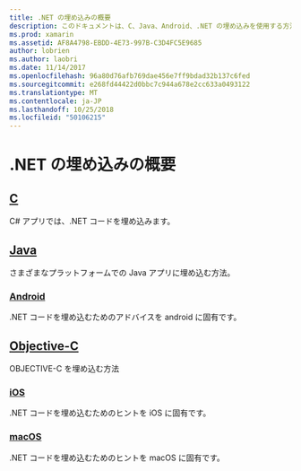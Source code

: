 ```yaml
---
title: .NET の埋め込みの概要
description: このドキュメントは、C、Java、Android、.NET の埋め込みを使用する方法を説明するさまざまなガイドにリンク Objective C、iOS、および macOS プロジェクト。
ms.prod: xamarin
ms.assetid: AF8A4798-EBDD-4E73-997B-C3D4FC5E9685
author: lobrien
ms.author: laobri
ms.date: 11/14/2017
ms.openlocfilehash: 96a80d76afb769dae456e7ff9bdad32b137c6fed
ms.sourcegitcommit: e268fd44422d0bbc7c944a678e2cc633a0493122
ms.translationtype: MT
ms.contentlocale: ja-JP
ms.lasthandoff: 10/25/2018
ms.locfileid: "50106215"
---
```

# <a name="getting-started-with-net-embedding"></a>.NET の埋め込みの概要

## <a name="ccmd"></a>[C](c.md)

C# アプリでは、.NET コードを埋め込みます。

## <a name="javajavaindexmd"></a>[Java](java/index.md)

さまざまなプラットフォームでの Java アプリに埋め込む方法。

### <a name="androidjavaandroidmd"></a>[Android](java/android.md)

.NET コードを埋め込むためのアドバイスを android に固有です。

## <a name="objective-cobjective-cindexmd"></a>[Objective-C](objective-c/index.md)

OBJECTIVE-C を埋め込む方法

### <a name="iosobjective-ciosmd"></a>[iOS](objective-c/ios.md)

.NET コードを埋め込むためのヒントを iOS に固有です。

### <a name="macosobjective-cmacosmd"></a>[macOS](objective-c/macos.md)

.NET コードを埋め込むためのヒントを macOS に固有です。
